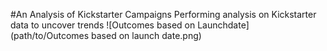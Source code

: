 #An Analysis of Kickstarter Campaigns
Performing analysis on Kickstarter data to uncover trends
![Outcomes based on Launchdate](path/to/Outcomes based on launch date.png)
